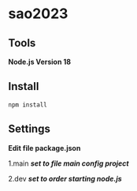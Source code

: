 
# sao2023

  

## Tools

  

**Node.js Version 18**

  

## Install

  

    npm install

  

## Settings

 
**Edit file package.json** 

1.main  ***set to file main config project*** 

2.dev ***set to order starting node.js*** 
